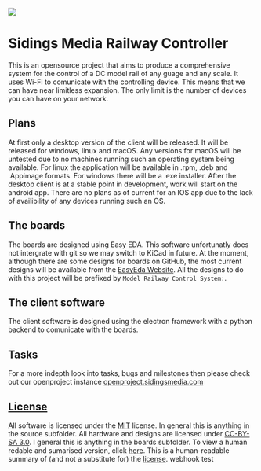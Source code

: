 ![](https://github.com/SidingsMedia/Sidings-Media-Railway-Controller/blob/master/source/desktop%20client/assets/logos/railway-controller-open-graph-template.png)


# Sidings Media Railway Controller
This is an opensource project that aims to produce a comprehensive system for the control of a DC model rail of any guage and any scale. It uses Wi-Fi to comunicate with the controlling device. This means that we can have near limitless expansion. The only limit is the number of devices you can have on your network. 


## Plans
At first only a desktop version of the client will be released. It will be released for windows, linux and macOS. Any versions for macOS will be untested due to no machines running such
an operating system being available. For linux the application will be available in .rpm, .deb and .Appimage formats. For windows there will be a .exe installer. After the desktop client 
is at a stable point in development, work will start on the android app. There are no plans as of current for an IOS app due to the lack of availibility of any devices running such an OS.


## The boards
The boards are designed using Easy EDA. This software unfortunatly does not intergrate with git so we may switch to KiCad in future. At the moment, although there are some designs for 
boards on GitHub, the most current designs will be available from the [EasyEda Website](https://easyeda.com/Sidings-Media/). All the designs to do with this project will be prefixed by
 ```Model Railway Control System:```.


## The client software
The client software is designed using the electron framework with a python backend to comunicate with the boards.

## Tasks
For a more indepth look into tasks, bugs and milestones then please check out our openproject instance [openproject.sidingsmedia.com](https://openproject.sidingsmedia.com/projects/sidings-media-railway-controller/)

## [License](https://github.com/Sidings-Media/DC-Model-Railway-Controller/blob/Readme-update-w-license-1/LICENSE)
All software is licensed under the [MIT](https://github.com/Sidings-Media/DC-Model-Railway-Controller/blob/Readme-update-w-license-1/LICENSE) license. In general this is anything in the source subfolder. All hardware and designs are licensed under [CC-BY-SA 3.0](https://creativecommons.org/licenses/by-sa/3.0/legalcode). I general this is anything in the boards subfolder. To view a human redable and sumarised version, click [here](https://creativecommons.org/licenses/by-sa/3.0/). This is a human-readable summary of (and not a substitute for) the [license](https://creativecommons.org/licenses/by-sa/3.0/legalcode).
webhook test
